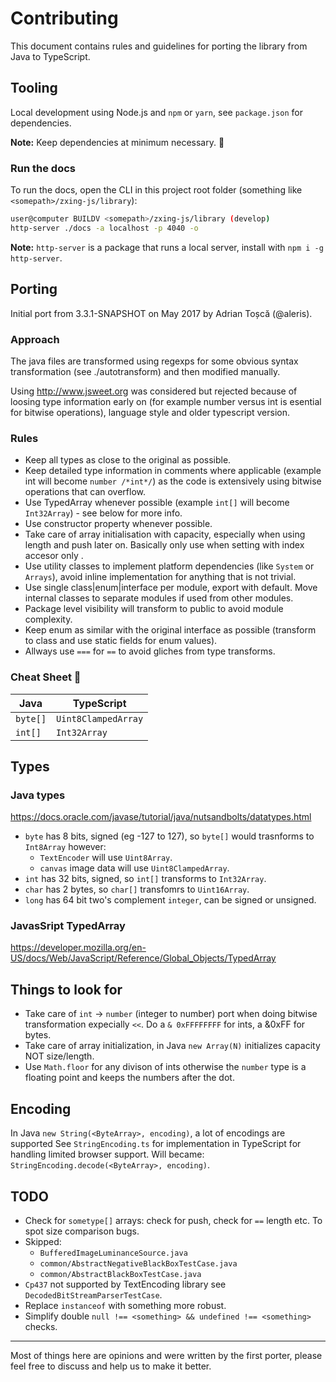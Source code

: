 # Contributing

This document contains rules and guidelines for porting the library from Java to TypeScript.

## Tooling

Local development using Node.js and `npm` or `yarn`, see `package.json` for dependencies.

**Note:** Keep dependencies at minimum necessary. 🖤

### Run the docs

To run the docs, open the CLI in this project root folder (something like `<somepath>/zxing-js/library`):

```bash
user@computer BUILDV <somepath>/zxing-js/library (develop)
http-server ./docs -a localhost -p 4040 -o
```

**Note:** `http-server` is a package that runs a local server, install with `npm i -g http-server`.

## Porting

Initial port from 3.3.1-SNAPSHOT on May 2017 by Adrian Toșcă (@aleris).

### Approach

The java files are transformed using regexps for some obvious syntax transformation (see ./autotransform) and then modified manually.

Using http://www.jsweet.org was considered but rejected because of loosing type information early on (for example 
number versus int is esential for bitwise operations), language style and older typescript version.

### Rules

- Keep all types as close to the original as possible.
- Keep detailed type information in comments where applicable (example int will become `number /*int*/`) as the code is extensively using bitwise operations that can overflow.
- Use TypedArray whenever possible (example `int[]` will become `Int32Array`) - see below for more info.
- Use constructor property whenever possible.
- Take care of array initialisation with capacity, especially when using length and push later on. Basically only use when setting with index accesor only .
- Use utility classes to implement platform dependencies (like `System` or `Arrays`), avoid inline implementation for anything that is not trivial.
- Use single class|enum|interface per module, export with default. Move internal classes to separate modules if used from other modules.
- Package level visibility will transform to public to avoid module complexity.
- Keep enum as similar with the original interface as possible (transform to class and use static fields for enum values).
- Allways use `===` for `==` to avoid gliches from type transforms.

### Cheat Sheet 💩

| Java     | TypeScript          |
| -------- | ------------------- |
| `byte[]` | `Uint8ClampedArray` |
| `int[]`  | `Int32Array`        |

## Types

### Java types

https://docs.oracle.com/javase/tutorial/java/nutsandbolts/datatypes.html

- `byte` has 8 bits, signed (eg -127 to 127), so `byte[]` would trasnforms to `Int8Array` however:
  - `TextEncoder` will use `Uint8Array`.
  - `canvas` image data will use `Uint8ClampedArray`.
- `int` has 32 bits, signed, so `int[]` transforms to `Int32Array`.
- `char` has 2 bytes, so `char[]` transfomrs to `Uint16Array`.
- `long` has 64 bit two's complement `integer`, can be signed or unsigned.

### JavasSript TypedArray

https://developer.mozilla.org/en-US/docs/Web/JavaScript/Reference/Global_Objects/TypedArray

## Things to look for

- Take care of `int` -> `number` (integer to number) port when doing bitwise transformation expecially `<<`. Do a `& 0xFFFFFFFF` for ints, a &0xFF for bytes.
- Take care of array initialization, in Java `new Array(N)` initializes capacity NOT size/length.
- Use `Math.floor` for any divison of ints otherwise the `number` type is a floating point and keeps the numbers after the dot.

## Encoding

In Java `new String(<ByteArray>, encoding)`, a lot of encodings are supported
See `StringEncoding.ts` for implementation in TypeScript for handling limited browser support.
Will became: `StringEncoding.decode(<ByteArray>, encoding)`.

## TODO

- Check for `sometype[]` arrays: check for push, check for `==` length etc. To spot size comparison bugs.
- Skipped:
  - `BufferedImageLuminanceSource.java`
  - `common/AbstractNegativeBlackBoxTestCase.java`
  - `common/AbstractBlackBoxTestCase.java`
- `Cp437` not supported by TextEncoding library see `DecodedBitStreamParserTestCase`.
- Replace `instanceof` with something more robust.
- Simplify double `null !== <something> && undefined !== <something>` checks.

----

Most of things here are opinions and were written by the first porter, please feel free to discuss and help us to make it better.
